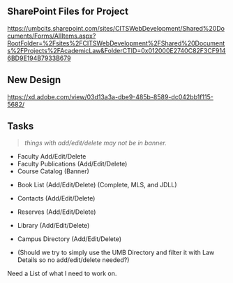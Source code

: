 ## SharePoint Files for Project
https://umbcits.sharepoint.com/sites/CITSWebDevelopment/Shared%20Documents/Forms/AllItems.aspx?RootFolder=%2Fsites%2FCITSWebDevelopment%2FShared%20Documents%2FProjects%2FAcademicLaw&FolderCTID=0x012000E2740C82F3CF9146BD9E194B7933B679

## New Design
https://xd.adobe.com/view/03d13a3a-dbe9-485b-8589-dc042bb1f115-5682/


## Tasks 
> *things with add/edit/delete may not be in banner.*
* Faculty Add/Edit/Delete
* Faculty Publications (Add/Edit/Delete)
* Course Catalog (Banner)
- Book List (Add/Edit/Delete) (Complete, MLS, and JDLL)
- Contacts (Add/Edit/Delete)
- Reserves (Add/Edit/Delete)
- Library (Add/Edit/Delete)
- Campus Directory (Add/Edit/Delete)

-   (Should we try to simply use the UMB Directory and filter it with Law Details so no add/edit/delete needed?)





Need a List of what I need to work on.

